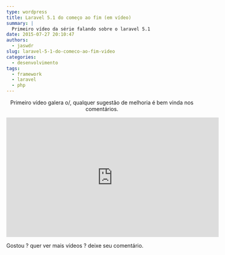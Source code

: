 ```yaml
---
type: wordpress
title: Laravel 5.1 do começo ao fim (em vídeo)
summary: |
  Primeiro vídeo da série falando sobre o laravel 5.1
date: 2015-07-27 20:10:47
authors:
  - jaswdr
slug: laravel-5-1-do-comeco-ao-fim-video
categories:
  - desenvolvimento
tags:
  - framework
  - laravel
  - php
---
```


<p style="text-align: center;">Primeiro vídeo galera o/, qualquer sugestão de melhoria é bem vinda nos comentários.</p>
<iframe src="https://www.youtube.com/embed/-1B299F4qYY" width="560" height="315" frameborder="0" allowfullscreen="allowfullscreen"></iframe>

Gostou ? quer ver mais vídeos ? deixe seu comentário.
